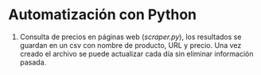 # Automatización con Python

1. Consulta de precios en páginas web (*scraper.py*), los resultados se guardan en un csv con nombre de producto, URL y precio. Una vez creado el archivo se puede actualizar cada día sin eliminar información pasada.

